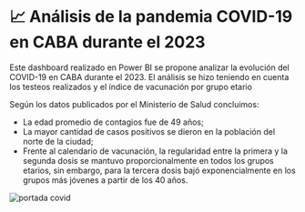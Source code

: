 # 📈 Análisis de la pandemia COVID-19 en CABA durante el 2023

Este dashboard realizado en Power BI se propone analizar la evolución del COVID-19 en CABA durante el 2023. El análisis se hizo teniendo en cuenta los testeos realizados y el índice de vacunación por grupo etario

Según los datos publicados por el Ministerio de Salud concluimos:
- La edad promedio de contagios fue de 49 años;
- La mayor cantidad de casos positivos se dieron en la población del norte de la ciudad;
- Frente al calendario de vacunación, la regularidad entre la primera y la segunda dosis se mantuvo proporcionalmente en todos los grupos etarios, sin embargo, para la tercera dosis bajó exponencialmente en los grupos más jóvenes a partir de los 40 años.

![portada covid](https://github.com/Mailen-Badoza/Analisis-de-la-pandemia-COVID-19-en-CABA-durante-el-2023/assets/145297121/c31ebae9-c272-4d3b-87ec-caedbeb7b4a9)

